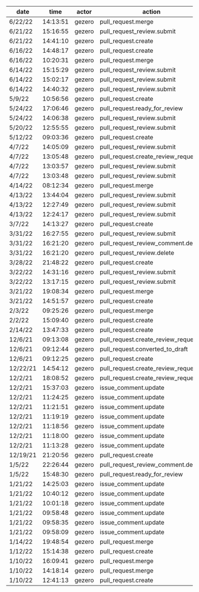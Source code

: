 | date     | time     | actor  | action                             | repo             | user   | data.team | data.new_repo_permission | data.old_repo_permission |
| -------- | -------- | ------ | ---------------------------------- | ---------------- | ------ | --------- | ------------------------ | ------------------------ |
| 6/22/22  | 14:13:51 | gezero | pull_request.merge                 | hyperledger/besu | gezero |           |                          |                          |
| 6/21/22  | 15:16:55 | gezero | pull_request_review.submit         | hyperledger/besu |        |           |                          |                          |
| 6/21/22  | 14:41:10 | gezero | pull_request.create                | hyperledger/besu | gezero |           |                          |                          |
| 6/16/22  | 14:48:17 | gezero | pull_request.create                | hyperledger/besu | gezero |           |                          |                          |
| 6/16/22  | 10:20:31 | gezero | pull_request.merge                 | hyperledger/besu | gezero |           |                          |                          |
| 6/14/22  | 15:15:29 | gezero | pull_request_review.submit         | hyperledger/besu |        |           |                          |                          |
| 6/14/22  | 15:02:17 | gezero | pull_request_review.submit         | hyperledger/besu |        |           |                          |                          |
| 6/14/22  | 14:40:32 | gezero | pull_request_review.submit         | hyperledger/besu |        |           |                          |                          |
| 5/9/22   | 10:56:56 | gezero | pull_request.create                | hyperledger/besu | gezero |           |                          |                          |
| 5/24/22  | 17:06:46 | gezero | pull_request.ready_for_review      | hyperledger/besu | gezero |           |                          |                          |
| 5/24/22  | 14:06:38 | gezero | pull_request_review.submit         | hyperledger/besu |        |           |                          |                          |
| 5/20/22  | 12:55:55 | gezero | pull_request_review.submit         | hyperledger/besu |        |           |                          |                          |
| 5/12/22  | 09:03:36 | gezero | pull_request.create                | hyperledger/besu | gezero |           |                          |                          |
| 4/7/22   | 14:05:09 | gezero | pull_request_review.submit         | hyperledger/besu |        |           |                          |                          |
| 4/7/22   | 13:05:48 | gezero | pull_request.create_review_request | hyperledger/besu | gezero |           |                          |                          |
| 4/7/22   | 13:03:57 | gezero | pull_request_review.submit         | hyperledger/besu |        |           |                          |                          |
| 4/7/22   | 13:03:48 | gezero | pull_request_review.submit         | hyperledger/besu |        |           |                          |                          |
| 4/14/22  | 08:12:34 | gezero | pull_request.merge                 | hyperledger/besu | gezero |           |                          |                          |
| 4/13/22  | 13:44:04 | gezero | pull_request_review.submit         | hyperledger/besu |        |           |                          |                          |
| 4/13/22  | 12:27:49 | gezero | pull_request_review.submit         | hyperledger/besu |        |           |                          |                          |
| 4/13/22  | 12:24:17 | gezero | pull_request_review.submit         | hyperledger/besu |        |           |                          |                          |
| 3/7/22   | 14:13:27 | gezero | pull_request.create                | hyperledger/besu | gezero |           |                          |                          |
| 3/31/22  | 16:27:55 | gezero | pull_request_review.submit         | hyperledger/besu |        |           |                          |                          |
| 3/31/22  | 16:21:20 | gezero | pull_request_review_comment.delete | hyperledger/besu |        |           |                          |                          |
| 3/31/22  | 16:21:20 | gezero | pull_request_review.delete         | hyperledger/besu |        |           |                          |                          |
| 3/28/22  | 21:48:22 | gezero | pull_request.create                | hyperledger/besu | gezero |           |                          |                          |
| 3/22/22  | 14:31:16 | gezero | pull_request_review.submit         | hyperledger/besu |        |           |                          |                          |
| 3/22/22  | 13:17:15 | gezero | pull_request_review.submit         | hyperledger/besu |        |           |                          |                          |
| 3/21/22  | 19:08:34 | gezero | pull_request.merge                 | hyperledger/besu | gezero |           |                          |                          |
| 3/21/22  | 14:51:57 | gezero | pull_request.create                | hyperledger/besu | gezero |           |                          |                          |
| 2/3/22   | 09:25:26 | gezero | pull_request.merge                 | hyperledger/besu | gezero |           |                          |                          |
| 2/2/22   | 15:09:40 | gezero | pull_request.create                | hyperledger/besu | gezero |           |                          |                          |
| 2/14/22  | 13:47:33 | gezero | pull_request.create                | hyperledger/besu | gezero |           |                          |                          |
| 12/6/21  | 09:13:08 | gezero | pull_request.create_review_request | hyperledger/besu | gezero |           |                          |                          |
| 12/6/21  | 09:12:44 | gezero | pull_request.converted_to_draft    | hyperledger/besu | gezero |           |                          |                          |
| 12/6/21  | 09:12:25 | gezero | pull_request.create                | hyperledger/besu | gezero |           |                          |                          |
| 12/22/21 | 14:54:12 | gezero | pull_request.create_review_request | hyperledger/besu | gezero |           |                          |                          |
| 12/2/21  | 18:08:52 | gezero | pull_request.create_review_request | hyperledger/besu | gezero |           |                          |                          |
| 12/2/21  | 15:37:03 | gezero | issue_comment.update               | hyperledger/besu |        |           |                          |                          |
| 12/2/21  | 11:24:25 | gezero | issue_comment.update               | hyperledger/besu |        |           |                          |                          |
| 12/2/21  | 11:21:51 | gezero | issue_comment.update               | hyperledger/besu |        |           |                          |                          |
| 12/2/21  | 11:19:19 | gezero | issue_comment.update               | hyperledger/besu |        |           |                          |                          |
| 12/2/21  | 11:18:56 | gezero | issue_comment.update               | hyperledger/besu |        |           |                          |                          |
| 12/2/21  | 11:18:00 | gezero | issue_comment.update               | hyperledger/besu |        |           |                          |                          |
| 12/2/21  | 11:13:28 | gezero | issue_comment.update               | hyperledger/besu |        |           |                          |                          |
| 12/19/21 | 21:20:56 | gezero | pull_request.create                | hyperledger/besu | gezero |           |                          |                          |
| 1/5/22   | 22:26:44 | gezero | pull_request_review_comment.delete | hyperledger/besu |        |           |                          |                          |
| 1/5/22   | 15:48:30 | gezero | pull_request.ready_for_review      | hyperledger/besu | gezero |           |                          |                          |
| 1/21/22  | 14:25:03 | gezero | issue_comment.update               | hyperledger/besu |        |           |                          |                          |
| 1/21/22  | 10:40:12 | gezero | issue_comment.update               | hyperledger/besu |        |           |                          |                          |
| 1/21/22  | 10:01:18 | gezero | issue_comment.update               | hyperledger/besu |        |           |                          |                          |
| 1/21/22  | 09:58:48 | gezero | issue_comment.update               | hyperledger/besu |        |           |                          |                          |
| 1/21/22  | 09:58:35 | gezero | issue_comment.update               | hyperledger/besu |        |           |                          |                          |
| 1/21/22  | 09:58:09 | gezero | issue_comment.update               | hyperledger/besu |        |           |                          |                          |
| 1/14/22  | 19:48:54 | gezero | pull_request.merge                 | hyperledger/besu | gezero |           |                          |                          |
| 1/12/22  | 15:14:38 | gezero | pull_request.create                | hyperledger/besu | gezero |           |                          |                          |
| 1/10/22  | 16:09:41 | gezero | pull_request.merge                 | hyperledger/besu | gezero |           |                          |                          |
| 1/10/22  | 14:18:14 | gezero | pull_request.merge                 | hyperledger/besu | gezero |           |                          |                          |
| 1/10/22  | 12:41:13 | gezero | pull_request.create                | hyperledger/besu | gezero |           |                          |                          |
